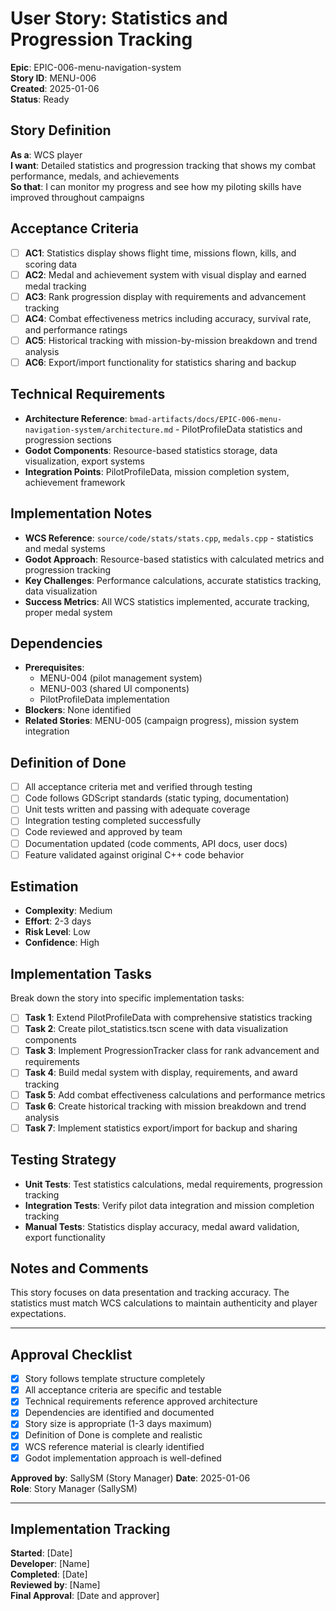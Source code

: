 # User Story: Statistics and Progression Tracking

**Epic**: EPIC-006-menu-navigation-system  
**Story ID**: MENU-006  
**Created**: 2025-01-06  
**Status**: Ready

## Story Definition
**As a**: WCS player  
**I want**: Detailed statistics and progression tracking that shows my combat performance, medals, and achievements  
**So that**: I can monitor my progress and see how my piloting skills have improved throughout campaigns

## Acceptance Criteria
- [ ] **AC1**: Statistics display shows flight time, missions flown, kills, and scoring data
- [ ] **AC2**: Medal and achievement system with visual display and earned medal tracking
- [ ] **AC3**: Rank progression display with requirements and advancement tracking
- [ ] **AC4**: Combat effectiveness metrics including accuracy, survival rate, and performance ratings
- [ ] **AC5**: Historical tracking with mission-by-mission breakdown and trend analysis
- [ ] **AC6**: Export/import functionality for statistics sharing and backup

## Technical Requirements
- **Architecture Reference**: `bmad-artifacts/docs/EPIC-006-menu-navigation-system/architecture.md` - PilotProfileData statistics and progression sections
- **Godot Components**: Resource-based statistics storage, data visualization, export systems
- **Integration Points**: PilotProfileData, mission completion system, achievement framework

## Implementation Notes
- **WCS Reference**: `source/code/stats/stats.cpp`, `medals.cpp` - statistics and medal systems
- **Godot Approach**: Resource-based statistics with calculated metrics and progression tracking
- **Key Challenges**: Performance calculations, accurate statistics tracking, data visualization
- **Success Metrics**: All WCS statistics implemented, accurate tracking, proper medal system

## Dependencies
- **Prerequisites**: 
  - MENU-004 (pilot management system)
  - MENU-003 (shared UI components)
  - PilotProfileData implementation
- **Blockers**: None identified
- **Related Stories**: MENU-005 (campaign progress), mission system integration

## Definition of Done
- [ ] All acceptance criteria met and verified through testing
- [ ] Code follows GDScript standards (static typing, documentation)
- [ ] Unit tests written and passing with adequate coverage
- [ ] Integration testing completed successfully
- [ ] Code reviewed and approved by team
- [ ] Documentation updated (code comments, API docs, user docs)
- [ ] Feature validated against original C++ code behavior

## Estimation
- **Complexity**: Medium
- **Effort**: 2-3 days
- **Risk Level**: Low
- **Confidence**: High

## Implementation Tasks
Break down the story into specific implementation tasks:
- [ ] **Task 1**: Extend PilotProfileData with comprehensive statistics tracking
- [ ] **Task 2**: Create pilot_statistics.tscn scene with data visualization components
- [ ] **Task 3**: Implement ProgressionTracker class for rank advancement and requirements
- [ ] **Task 4**: Build medal system with display, requirements, and award tracking
- [ ] **Task 5**: Add combat effectiveness calculations and performance metrics
- [ ] **Task 6**: Create historical tracking with mission breakdown and trend analysis
- [ ] **Task 7**: Implement statistics export/import for backup and sharing

## Testing Strategy
- **Unit Tests**: Test statistics calculations, medal requirements, progression tracking
- **Integration Tests**: Verify pilot data integration and mission completion tracking
- **Manual Tests**: Statistics display accuracy, medal award validation, export functionality

## Notes and Comments
This story focuses on data presentation and tracking accuracy. The statistics must match WCS calculations to maintain authenticity and player expectations.

---

## Approval Checklist
- [x] Story follows template structure completely
- [x] All acceptance criteria are specific and testable
- [x] Technical requirements reference approved architecture
- [x] Dependencies are identified and documented
- [x] Story size is appropriate (1-3 days maximum)
- [x] Definition of Done is complete and realistic
- [x] WCS reference material is clearly identified
- [x] Godot implementation approach is well-defined

**Approved by**: SallySM (Story Manager) **Date**: 2025-01-06  
**Role**: Story Manager (SallySM)

---

## Implementation Tracking
**Started**: [Date]  
**Developer**: [Name]  
**Completed**: [Date]  
**Reviewed by**: [Name]  
**Final Approval**: [Date and approver]